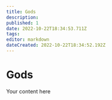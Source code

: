 ```yaml
---
title: Gods
description: 
published: 1
date: 2022-10-22T18:34:53.711Z
tags: 
editor: markdown
dateCreated: 2022-10-22T18:34:52.192Z
---
```


# Gods
Your content here